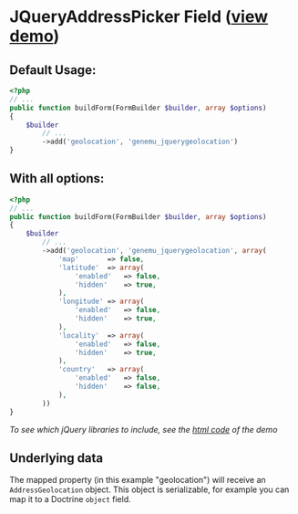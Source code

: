 # JQueryAddressPicker Field ([view demo](http://xilinus.com/jquery-addresspicker/demos/index.html))

## Default Usage:

``` php
<?php
// ...
public function buildForm(FormBuilder $builder, array $options)
{
    $builder
        // ...
        ->add('geolocation', 'genemu_jquerygeolocation')
}
```

## With all options:
``` php
<?php
// ...
public function buildForm(FormBuilder $builder, array $options)
{
    $builder
        // ...
        ->add('geolocation', 'genemu_jquerygeolocation', array(
            'map'       => false,
            'latitude'  => array(
                'enabled'   => false,
                'hidden'    => true,
            ),
            'longitude' => array(
                'enabled'   => false,
                'hidden'    => true,
            ),
            'locality'  => array(
                'enabled'   => false,
                'hidden'    => true,
            ),
            'country'   => array(
                'enabled'   => false,
                'hidden'    => false,
            ),
        ))
}
```

*To see which jQuery libraries to include, see the [html code](https://github.com/sgruhier/jquery-addresspicker/blob/master/demos/index.html) of the demo*

## Underlying data

The mapped property (in this example "geolocation") will receive an ``AddressGeolocation`` object.
This object is serializable, for example you can map it to a Doctrine `object` field.

